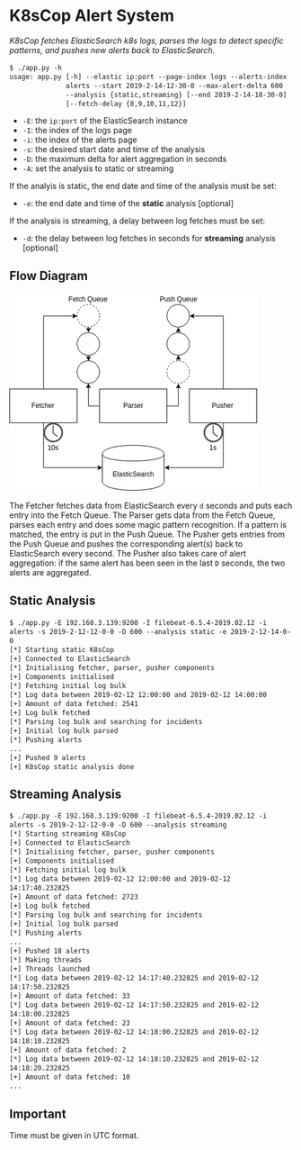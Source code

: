 # K8sCop Alert System

_K8sCop fetches ElasticSearch k8s logs, parses the logs to detect specific patterns, and pushes new alerts back to ElasticSearch._

```
$ ./app.py -h
usage: app.py [-h] --elastic ip:port --page-index logs --alerts-index
              alerts --start 2019-2-14-12-30-0 --max-alert-delta 600
              --analysis {static,streaming} [--end 2019-2-14-18-30-0]
              [--fetch-delay {8,9,10,11,12}]
```

- `-E`: the `ip:port` of the ElasticSearch instance
- `-I`: the index of the logs page
- `-i`: the index of the alerts page
- `-s`: the desired start date and time of the analysis
- `-D`: the maximum delta for alert aggregation in seconds
- `-A`: set the analysis to static or streaming

If the analyis is static, the end date and time of the analysis must be set:

- `-e`: the end date and time of the **static** analysis [optional]

If the analysis is streaming, a delay between log fetches must be set:

- `-d`: the delay between log fetches in seconds for **streaming** analysis [optional]

## Flow Diagram

![](flow.png)

The Fetcher fetches data from ElasticSearch every `d` seconds and puts each entry into the Fetch Queue. 
The Parser gets data from the Fetch Queue, parses each entry and does some magic pattern recognition. 
If a pattern is matched, the entry is put in the Push Queue.
The Pusher gets entries from the Push Queue and pushes the corresponding alert(s) back to ElasticSearch every second.
The Pusher also takes care of alert aggregation: if the same alert has been seen in the last `D` seconds, the two alerts are aggregated. 

## Static Analysis

```
$ ./app.py -E 192.168.3.139:9200 -I filebeat-6.5.4-2019.02.12 -i alerts -s 2019-2-12-12-0-0 -D 600 --analysis static -e 2019-2-12-14-0-0
[*] Starting static K8sCop
[+] Connected to ElasticSearch
[*] Initialising fetcher, parser, pusher components
[+] Components initialised
[*] Fetching initial log bulk
[*] Log data between 2019-02-12 12:00:00 and 2019-02-12 14:00:00
[+] Amount of data fetched: 2541
[+] Log bulk fetched
[*] Parsing log bulk and searching for incidents
[+] Initial log bulk parsed
[*] Pushing alerts
...
[+] Pushed 9 alerts
[+] K8sCop static analysis done
```

## Streaming Analysis

```
$ ./app.py -E 192.168.3.139:9200 -I filebeat-6.5.4-2019.02.12 -i alerts -s 2019-2-12-12-0-0 -D 600 --analysis streaming
[*] Starting streaming K8sCop
[+] Connected to ElasticSearch
[*] Initialising fetcher, parser, pusher components
[+] Components initialised
[*] Fetching initial log bulk
[*] Log data between 2019-02-12 12:00:00 and 2019-02-12 14:17:40.232825
[+] Amount of data fetched: 2723
[+] Log bulk fetched
[*] Parsing log bulk and searching for incidents
[+] Initial log bulk parsed
[*] Pushing alerts
...
[+] Pushed 18 alerts
[*] Making threads
[+] Threads launched
[*] Log data between 2019-02-12 14:17:40.232825 and 2019-02-12 14:17:50.232825
[+] Amount of data fetched: 33
[*] Log data between 2019-02-12 14:17:50.232825 and 2019-02-12 14:18:00.232825
[+] Amount of data fetched: 23
[*] Log data between 2019-02-12 14:18:00.232825 and 2019-02-12 14:18:10.232825
[+] Amount of data fetched: 2
[*] Log data between 2019-02-12 14:18:10.232825 and 2019-02-12 14:18:20.232825
[+] Amount of data fetched: 10
...
```

## Important

Time must be given in UTC format. 